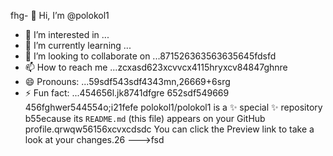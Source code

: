 fhg- 👋 Hi, I’m @polokol1
- 👀 I’m interested in ...
- 🌱 I’m currently learning ...
- 💞️ I’m looking to collaborate on ...871526363563635645fdsfd
- 📫 How to reach me ...zcxasd623xcvvcx4115hryxcv84847ghnre
- 😄 Pronouns: ...59sdf543sdf4343mn,26669+6srg
- ⚡ Fun fact: ...454656l.jk8741dfgre
652sdf549669
  456fghwer544554o;i21fefe
polokol1/polokol1 is a ✨ special ✨ repository b55ecause its `README.md` (this file) appears on your GitHub profile.qrwqw56156xcvxcdsdc
You can click the Preview link to take a look at your changes.26
--->fsd
